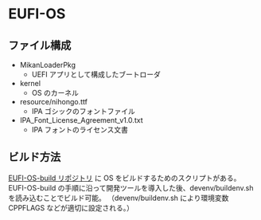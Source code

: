 # EUFI-OS

## ファイル構成

- MikanLoaderPkg
    - UEFI アプリとして構成したブートローダ
- kernel
    - OS のカーネル
- resource/nihongo.ttf
    - IPA ゴシックのフォントファイル
- IPA_Font_License_Agreement_v1.0.txt
    - IPA フォントのライセンス文書

## ビルド方法

[EUFI-OS-build リポジトリ](https://github.com/murata0531/EUFI-OS-build.git) に OS をビルドするためのスクリプトがある。
EUFI-OS-build の手順に沿って開発ツールを導入した後、devenv/buildenv.sh を読み込むことでビルド可能。
（devenv/buildenv.sh により環境変数 CPPFLAGS などが適切に設定される。）
